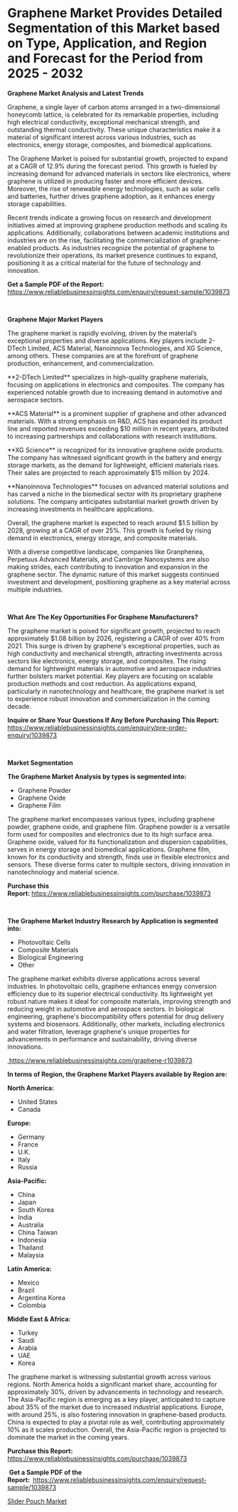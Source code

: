 <p><h1>Graphene Market Provides Detailed Segmentation of this Market based on Type, Application, and Region and Forecast for the Period from 2025 - 2032</h1></p><p><strong>Graphene Market Analysis and Latest Trends</strong></p>
<p><p>Graphene, a single layer of carbon atoms arranged in a two-dimensional honeycomb lattice, is celebrated for its remarkable properties, including high electrical conductivity, exceptional mechanical strength, and outstanding thermal conductivity. These unique characteristics make it a material of significant interest across various industries, such as electronics, energy storage, composites, and biomedical applications.</p><p>The Graphene Market is poised for substantial growth, projected to expand at a CAGR of 12.9% during the forecast period. This growth is fueled by increasing demand for advanced materials in sectors like electronics, where graphene is utilized in producing faster and more efficient devices. Moreover, the rise of renewable energy technologies, such as solar cells and batteries, further drives graphene adoption, as it enhances energy storage capabilities.</p><p>Recent trends indicate a growing focus on research and development initiatives aimed at improving graphene production methods and scaling its applications. Additionally, collaborations between academic institutions and industries are on the rise, facilitating the commercialization of graphene-enabled products. As industries recognize the potential of graphene to revolutionize their operations, its market presence continues to expand, positioning it as a critical material for the future of technology and innovation.</p></p>
<p><strong>Get a Sample PDF of the Report:&nbsp;</strong> <a href="https://www.reliablebusinessinsights.com/enquiry/request-sample/1039873?utm_campaign=3109&utm_medium=2&utm_source=Github&utm_content=ia&utm_term=02042025&utm_id=graphene">https://www.reliablebusinessinsights.com/enquiry/request-sample/1039873</a></p>
<p>&nbsp;</p>
<p><strong>Graphene Major Market Players</strong></p>
<p><p>The graphene market is rapidly evolving, driven by the material’s exceptional properties and diverse applications. Key players include 2-DTech Limited, ACS Material, Nanoinnova Technologies, and XG Science, among others. These companies are at the forefront of graphene production, enhancement, and commercialization.</p><p>**2-DTech Limited** specializes in high-quality graphene materials, focusing on applications in electronics and composites. The company has experienced notable growth due to increasing demand in automotive and aerospace sectors.</p><p>**ACS Material** is a prominent supplier of graphene and other advanced materials. With a strong emphasis on R&D, ACS has expanded its product line and reported revenues exceeding $10 million in recent years, attributed to increasing partnerships and collaborations with research institutions.</p><p>**XG Science** is recognized for its innovative graphene oxide products. The company has witnessed significant growth in the battery and energy storage markets, as the demand for lightweight, efficient materials rises. Their sales are projected to reach approximately $15 million by 2024.</p><p>**Nanoinnova Technologies** focuses on advanced material solutions and has carved a niche in the biomedical sector with its proprietary graphene solutions. The company anticipates substantial market growth driven by increasing investments in healthcare applications.</p><p>Overall, the graphene market is expected to reach around $1.5 billion by 2028, growing at a CAGR of over 25%. This growth is fueled by rising demand in electronics, energy storage, and composite materials.</p><p>With a diverse competitive landscape, companies like Granphenea, Perpetuus Advanced Materials, and Cambrige Nanosystems are also making strides, each contributing to innovation and expansion in the graphene sector. The dynamic nature of this market suggests continued investment and development, positioning graphene as a key material across multiple industries.</p></p>
<p>&nbsp;</p>
<p><strong>What Are The Key Opportunities For Graphene Manufacturers?</strong></p>
<p><p>The graphene market is poised for significant growth, projected to reach approximately $1.08 billion by 2026, registering a CAGR of over 40% from 2021. This surge is driven by graphene's exceptional properties, such as high conductivity and mechanical strength, attracting investments across sectors like electronics, energy storage, and composites. The rising demand for lightweight materials in automotive and aerospace industries further bolsters market potential. Key players are focusing on scalable production methods and cost reduction. As applications expand, particularly in nanotechnology and healthcare, the graphene market is set to experience robust innovation and commercialization in the coming decade.</p></p>
<p><strong>Inquire or Share Your Questions If Any Before Purchasing This Report:</strong> <a href="https://www.reliablebusinessinsights.com/enquiry/pre-order-enquiry/1039873?utm_campaign=3109&utm_medium=2&utm_source=Github&utm_content=ia&utm_term=02042025&utm_id=graphene">https://www.reliablebusinessinsights.com/enquiry/pre-order-enquiry/1039873</a></p>
<p>&nbsp;</p>
<p><strong>Market Segmentation</strong></p>
<p><strong>The Graphene Market Analysis by types is segmented into:</strong></p>
<p><ul><li>Graphene Powder</li><li>Graphene Oxide</li><li>Graphene Film</li></ul></p>
<p><p>The graphene market encompasses various types, including graphene powder, graphene oxide, and graphene film. Graphene powder is a versatile form used for composites and electronics due to its high surface area. Graphene oxide, valued for its functionalization and dispersion capabilities, serves in energy storage and biomedical applications. Graphene film, known for its conductivity and strength, finds use in flexible electronics and sensors. These diverse forms cater to multiple sectors, driving innovation in nanotechnology and material science.</p></p>
<p><strong>Purchase this Report:&nbsp;</strong><a href="https://www.reliablebusinessinsights.com/purchase/1039873?utm_campaign=3109&utm_medium=2&utm_source=Github&utm_content=ia&utm_term=02042025&utm_id=graphene">https://www.reliablebusinessinsights.com/purchase/1039873</a></p>
<p>&nbsp;</p>
<p><strong>The Graphene Market Industry Research by Application is segmented into:</strong></p>
<p><ul><li>Photovoltaic Cells</li><li>Composite Materials</li><li>Biological Engineering</li><li>Other</li></ul></p>
<p><p>The graphene market exhibits diverse applications across several industries. In photovoltaic cells, graphene enhances energy conversion efficiency due to its superior electrical conductivity. Its lightweight yet robust nature makes it ideal for composite materials, improving strength and reducing weight in automotive and aerospace sectors. In biological engineering, graphene's biocompatibility offers potential for drug delivery systems and biosensors. Additionally, other markets, including electronics and water filtration, leverage graphene's unique properties for advancements in performance and sustainability, driving diverse innovations.</p></p>
<p><a href="https://www.reliablebusinessinsights.com/graphene-r1039873?utm_campaign=3109&utm_medium=2&utm_source=Github&utm_content=ia&utm_term=02042025&utm_id=graphene">&nbsp;https://www.reliablebusinessinsights.com/graphene-r1039873</a></p>
<p><strong>In terms of Region, the Graphene Market Players available by Region are:</strong></p>
<p>
    <p> <strong> North America: </strong>
        <ul>
            <li>United States</li>
            <li>Canada</li>
        </ul>
        </p> 
    <p> <strong> Europe: </strong>
        <ul>
            <li>Germany</li>
            <li>France</li>
            <li>U.K.</li>
            <li>Italy</li>
            <li>Russia</li>
        </ul>
        </p> 
    <p> <strong> Asia-Pacific: </strong>
        <ul>
            <li>China</li>
            <li>Japan</li>
            <li>South Korea</li>
            <li>India</li>
            <li>Australia</li>
            <li>China Taiwan</li>
            <li>Indonesia</li>
            <li>Thailand</li>
            <li>Malaysia</li>
        </ul>
        </p> 
    <p> <strong> Latin America: </strong>
        <ul>
            <li>Mexico</li>
            <li>Brazil</li>
            <li>Argentina Korea</li>
            <li>Colombia</li>
        </ul>
        </p> 
    <p> <strong> Middle East & Africa: </strong>
        <ul>
            <li>Turkey</li>
            <li>Saudi</li>
            <li>Arabia</li>
            <li>UAE</li>
            <li>Korea</li>
        </ul>
    </p>
    </p>
<p><p>The graphene market is witnessing substantial growth across various regions. North America holds a significant market share, accounting for approximately 30%, driven by advancements in technology and research. The Asia-Pacific region is emerging as a key player, anticipated to capture about 35% of the market due to increased industrial applications. Europe, with around 25%, is also fostering innovation in graphene-based products. China is expected to play a pivotal role as well, contributing approximately 10% as it scales production. Overall, the Asia-Pacific region is projected to dominate the market in the coming years.</p></p>
<p><strong>Purchase this Report: </strong><a href="https://www.reliablebusinessinsights.com/purchase/1039873?utm_campaign=3109&utm_medium=2&utm_source=Github&utm_content=ia&utm_term=02042025&utm_id=graphene">https://www.reliablebusinessinsights.com/purchase/1039873</a></p>
<p>&nbsp;<strong>Get a Sample PDF of the Report:&nbsp;&nbsp;</strong><a href="https://www.reliablebusinessinsights.com/enquiry/request-sample/1039873?utm_campaign=3109&utm_medium=2&utm_source=Github&utm_content=ia&utm_term=02042025&utm_id=graphene">https://www.reliablebusinessinsights.com/enquiry/request-sample/1039873</a></p>
<p><strong></strong></p>
<p><p><a href="https://github.com/boysabotzoc/Market-Research-Report-List-1/blob/main/slider-pouch-market.md?utm_campaign=3109&utm_medium=2&utm_source=Github&utm_content=ia&utm_term=02042025&utm_id=graphene">Slider Pouch Market</a></p></p>